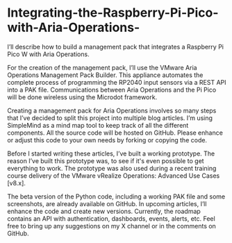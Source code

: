 # Integrating-the-Raspberry-Pi-Pico-with-Aria-Operations-
I’ll describe how to build a management pack that integrates a Raspberry Pi Pico W with Aria Operations.

For the creation of the management pack, I’ll use the VMware Aria Operations Management Pack Builder. This appliance automates the complete process of programming the RP2040 input sensors via a REST API into a PAK file. Communications between Aria Operations and the Pi Pico will be done wireless using the Microdot framework. 

Creating a management pack for Aria Operations involves so many steps that I’ve decided to split this project into multiple blog articles. I’m using SimpleMind as a mind map tool to keep track of all the different components. All the source code will be hosted on GitHub. Please enhance or adjust this code to your own needs by forking or copying the code.

Before I started writing these articles, I’ve built a working prototype. The reason I’ve built this prototype was, to see if it's even possible to get everything to work. The prototype was also used during a recent training course delivery of the VMware vRealize Operations: Advanced Use Cases [v8.x].

The beta version of the Python code, including a working PAK file and some screenshots, are already available on GitHub. In upcoming articles, I’ll enhance the code and create new versions. Currently, the roadmap contains an API with authentication, dashboards, events, alerts, etc. Feel free to bring up any suggestions on my X channel or in the comments on GitHub.
